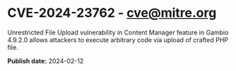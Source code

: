 # CVE-2024-23762 - cve@mitre.org

Unrestricted File Upload vulnerability in Content Manager feature in Gambio 4.9.2.0 allows attackers to execute arbitrary code via upload of crafted PHP file.

**Publish date:** 2024-02-12
